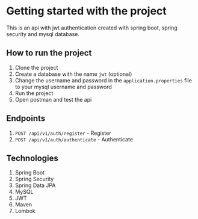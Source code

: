 # Getting started with the project
This is an api with jwt authentication created with spring boot, spring security and mysql database.

## How to run the project
1. Clone the project
2. Create a database with the name `jwt` (optional)
3. Change the username and password in the `application.properties` file to your mysql username and password
4. Run the project
5. Open postman and test the api

## Endpoints
1. `POST /api/v1/auth/register` - Register
2. `POST /api/v1/auth/authenticate` - Authenticate

## Technologies
1. Spring Boot
2. Spring Security
3. Spring Data JPA
4. MySQL
5. JWT
6. Maven
7. Lombok
